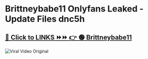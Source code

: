 
 # Brittneybabe11 Onlyfans Leaked - Update Files dnc5h

## <h2><a href="https://clipsfans.com/Brittneybabe11&ref=git">🔗 Click to LINKS ⏩⏩ 👉 🟢 Brittneybabe11 </a></h2>

<a href="https://clipsfans.com/Brittneybabe11&ref=git" rel="nofollow" data-target="animated-image.originalLink"><img src="https://i.ibb.co.com/xMMVF88/686577567.gif" alt="Viral Video Original" style="max-width: 100%; display: inline-block;" data-target="animated-image.originalImage"></a>

